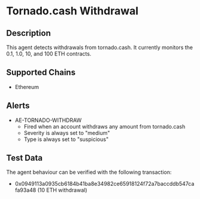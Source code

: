 # Tornado.cash Withdrawal

## Description

This agent detects withdrawals from tornado.cash. It currently monitors the 0.1, 1.0, 10, and 100 ETH contracts.

## Supported Chains

- Ethereum

## Alerts

- AE-TORNADO-WITHDRAW
  - Fired when an account withdraws any amount from tornado.cash
  - Severity is always set to "medium"
  - Type is always set to "suspicious"

## Test Data

The agent behaviour can be verified with the following transaction:

- 0x0949113a0935cb6184b41ba8e34982ce65918124f72a7baccddb547cafa93a48 (10 ETH withdrawal)
